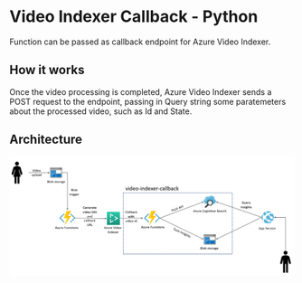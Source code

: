 # Video Indexer Callback - Python

Function can be passed as callback endpoint for Azure Video Indexer.  

## How it works

Once the video processing is completed, Azure Video Indexer sends a POST request to the endpoint, passing in Query string some paratemeters about the processed video, such as Id and State.

## Architecture
![architecture-video-indexer-callback](video-indexer-callback.png "Archicture diagram")
